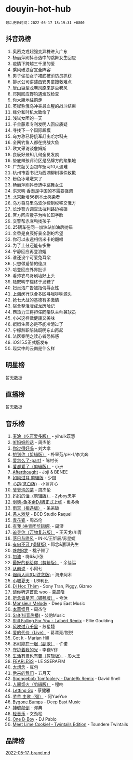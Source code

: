 # douyin-hot-hub

`最后更新时间：2022-05-17 18:19:31 +0800`

## 抖音热榜

1. 奥密克戎超强变异株进入广东
1. 杨丽萍刷抖音选中的跳舞女生回应
1. 疫情下跨越三千里的爱
1. 乘风破浪官宣全阵容
1. 男子偷拍女子裙底被消防员抓获
1. 排水公司讲述西安男童搜救难点
1. 唐山巨型龙卷风原来是尘卷风
1. 邓刚回应野钓遇渔政检查
1. 你大胆地往前走
1. 英媒称俄乌冲突最血腥的战斗结束
1. 缘分和时机太致命了
1. 浅试女团的一天
1. 千金藤素专利发明人回应质疑
1. 寻找下一个国际超模
1. 乌方称已将俄军赶出哈尔科夫
1. 全网钓鱼人都在挑战大鱼
1. 欧文采访谈詹姆斯
1. 良辰好景知几何全员发疯
1. 垫底辣孩评论区是品牌方的聚集地
1. 广东韶关面包车坠河10人遇难
1. 杭州市委书记为西湖柳树事件致歉
1. 粉色冰墩墩来了
1. 杨丽萍刷抖音选中跳舞女生
1. 洪天明 香港是中国的不需要强调
1. 北京新增56例本土感染者
1. 乌方将马里乌波尔控制权移交俄方
1. 长沙警方调查法拉利路边被砸
1. 官方回应猴子为啥长国字脸
1. 交警帮赤麻鸭找孩子
1. 25辆车在同一加油站加油后抛锚
1. 金香是良辰好景全剧的希望
1. 你可以永远相信米卡的翻唱
1. 为了上分还能有多拼
1. 宁静回应再登浪姐
1. 谁还没个可爱兔耳朵
1. 只想做爱情的傻瓜
1. 哈登回应外界批评
1. 看帅农鸟哥刷墙好上头
1. 陆既明宁檬终于发糖了
1. 妇炎洁广告被指侮辱女性
1. 上海闵行联合多区寻咖啡味源头
1. 抢七大战的基德有多激情
1. 宿舍整活版成龙历险记
1. 西热力江将担任同曦队主帅兼球员
1. 小米这样做健康又美味
1. 嬛嬛生辰必是不能冷清过了
1. 宁檬辞职陪陆既明东山再起
1. 法医秦明之读心者恐怖感
1. iOS15.5正式版发布
1. 现实中的云南是什么样

## 明星榜

暂无数据

## 直播榜

暂无数据

## 音乐榜

1. [麦浪（吃可爱多版）](https://sf3-cdn-tos.douyinstatic.com/obj/tos-cn-ve-2774/fb2bf2aaa2854aaa8ec0fcfabbee4bd8) - yihuik苡慧
1. [听妈妈的话]() - 周杰伦
1. [你过得好吗]() - 刘大拿
1. [想到你（剪辑版）]() - 朴宰范/pH-1/李大奔
1. [爱怎么了-part1]() - 陈村长
1. [爱都爱了（剪辑版）](https://sf3-cdn-tos.douyinstatic.com/obj/tos-cn-ve-2774/ea838a8eccd2486f8d7aa26551f04225) - 小洲
1. [Afterthought](https://sf3-cdn-tos.douyinstatic.com/obj/tos-cn-ve-2774/5b832cdf45494148ba3c17fc04eec659) - Joji & BENEE
1. [如风过耳 剪辑版](https://sf3-cdn-tos.douyinstatic.com/obj/tos-cn-ve-2774/2fea2fc5edb54954a79e94c07d3900b4) - 少囧
1. [心跳(念白版)](https://sf6-cdn-tos.douyinstatic.com/obj/tos-cn-ve-2774/a57e8cac11fe46e8932f59ddd8a7c03e) - 小蓝背心
1. [爷爷泡的茶]() - 周杰伦
1. [妈妈的话（剪辑版）]() - Zyboy忠宇
1. [剑魂-鱼多余DJ版正式上线]() - 鱼多余
1. [雨天（相遇版）]() - 呆呆破
1. [愚人戏梦](https://sf3-cdn-tos.douyinstatic.com/obj/tos-cn-ve-2774/19dbd296fbf64c28867630bd926c813e) - BCD Studio Raquel
1. [青花瓷]() - 周杰伦
1. [有我 (共青团剪辑版)]() - 周深
1. [追寻你（万物复苏版）](https://sf6-cdn-tos.douyinstatic.com/obj/tos-cn-ve-2774/cfb22ccf85784f2f83bcefe9ad675822) - 王天戈/川青
1. [落日与晚风](https://sf3-cdn-tos.douyinstatic.com/obj/tos-cn-ve-2774/c0df4d955e5e4cda94db402d63b71b53) - IN-K/王忻辰/苏星婕
1. [有何不可 (钢琴版)](https://sf3-cdn-tos.douyinstatic.com/obj/tos-cn-ve-2774/7bee6314dd404650b8923035b853e5ee) - 祁念&嘉琪先生
1. [哆啦B梦](https://sf6-cdn-tos.douyinstatic.com/obj/tos-cn-ve-2774/11d91e597d504e8888820e5a70a9f69f) - 桃子鳄了
1. [加油](https://sf6-cdn-tos.douyinstatic.com/obj/tos-cn-ve-2774/96dbbe58553a4064a3634d46b641eb39) - 嗨6&小张
1. [最好的都给你（剪辑版）](https://sf6-cdn-tos.douyinstatic.com/obj/tos-cn-ve-2774/e321304ad36c4bdc88df946f53b7b6f9) - 余佳运
1. [从前说]() - 小阿七
1. [烟雨人间(DJ沈念版)]() - 海来阿木
1. [小城夏天]() - LBI利比
1. [Đi Học Thêm](https://sf6-cdn-tos.douyinstatic.com/obj/tos-cn-ve-2774/de9efc4791354e0f929a1a010efd76b6) - Sony Tran, Piggy, Gizmo
1. [请你听这首歌 woo]() - 覃晨皓
1. [所念皆星河（钢琴版）]() - 兮沐
1. [Monsieur Melody]() - Deep East Music
1. [本草纲目]() - 周杰伦
1. [Salt(抖音热播)](https://sf3-cdn-tos.douyinstatic.com/obj/tos-cn-ve-2774/e257fa68832a41b5b4fb24ffae3c01cb) - 公豹Music
1. [Still Falling For You - Laibert Remix]() - Ellie Goulding
1. [风吹过八千里](https://sf6-cdn-tos.douyinstatic.com/obj/tos-cn-ve-2774/a1a6ff5c96de4f13890fedc3fd6d4c76) - 苏星婕
1. [爱的代价（Live）]() - 葛漂亮/悦悦
1. [Got It](https://sf3-cdn-tos.douyinstatic.com/obj/tos-cn-ve-2774/52beee96a47f4baa98c0dfd808729654) - Marian Hill
1. [不可能在一起（副歌）](https://sf3-cdn-tos.douyinstatic.com/obj/tos-cn-ve-2774/c26fb12d0a9d4d84a701e448b8382532) - 许诺
1. [守护着我的光](https://sf6-cdn-tos.douyinstatic.com/obj/tos-cn-ve-2774/8dc7b12856414ddbb0c1c815273bee06) - 李巍V仔
1. [生活有累也有苦（剪辑版）]() - 彤大王
1. [FEARLESS](https://sf3-cdn-tos.douyinstatic.com/obj/tos-cn-ve-2774/e15259bccb3d424ba9496149cc8bff43) - LE SSERAFIM
1. [太想念]() - 豆包
1. [后来的我们]() - 五月天
1. [Spongebob Tomfoolery - Dante9k Remix](https://sf6-cdn-tos.douyinstatic.com/obj/tos-cn-ve-2774/54f7eb006fc84958923dd105c98b57b5) - David Snell
1. [人间烟火（剪辑版）](https://sf6-cdn-tos.douyinstatic.com/obj/tos-cn-ve-2774/4cebb1e51fcc4572bebc0cee135924a2) - 程响
1. [Letting Go]() - 蔡健雅
1. [芊芊 主歌（强）]() - 阿YueYue
1. [Bygone Bumps]() - Deep East Music
1. [神魂颠倒]() - 邓典
1. [轻音乐](https://sf3-cdn-tos.douyinstatic.com/obj/tos-cn-ve-2774/a4d35e6fa6ba47e1b10fad176623e241) - 文劲松
1. [One B-Boy]() - DJ Pablo
1. [Meet Lime Cookie! - Twintails Edition](https://sf6-cdn-tos.douyinstatic.com/obj/tos-cn-ve-2774/8edbcaeb23ef4630a353bed52fe92f02) - Tsundere Twintails

## 品牌榜

[2022-05-17-brand.md](2022-05-17-brand.md)
